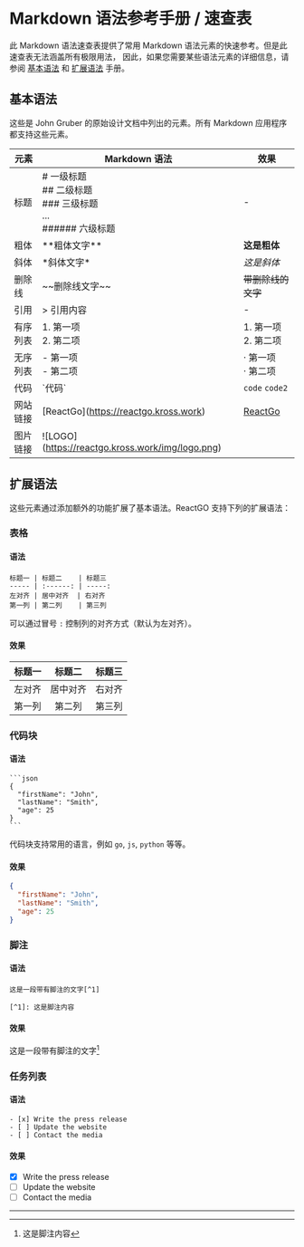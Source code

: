 # Markdown 语法参考手册 / 速查表

此 Markdown 语法速查表提供了常用 Markdown 语法元素的快速参考。但是此速查表无法涵盖所有极限用法，
因此，如果您需要某些语法元素的详细信息，请参阅
<a href='https://www.markdown.xyz/basic-syntax' target='_blank'>基本语法</a> 和
<a href='https://www.markdown.xyz/extended-syntax' target='_blank'>扩展语法</a> 手册。

## 基本语法

这些是 John Gruber 的原始设计文档中列出的元素。所有 Markdown 应用程序都支持这些元素。

元素 | Markdown 语法 | 效果
---- | ---- | ------
标题 | \# 一级标题<br/>\#\# 二级标题<br/>\#\#\# 三级标题<br/>...<br/>\#\#\#\#\#\# 六级标题 | -
粗体 | \*\*粗体文字\*\* | **这是粗体**
斜体 | \*斜体文字\* | *这是斜体*
删除线 | \~\~删除线文字\~\~ | ~~带删除线的文字~~
引用 | \> 引用内容 | -
有序列表 | 1\. 第一项<br/>2\. 第二项 | 1\. 第一项<br/>2\. 第二项
无序列表 | \- 第一项<br/>\- 第二项 | · 第一项<br/> · 第二项 |
代码 | \`代码\` | `code` `code2`
网站链接 | \[ReactGo\]\(https://reactgo.kross.work) | [ReactGo](https://reactgo.kross.work)
图片链接 | \!\[LOGO\](https://reactgo.kross.work/img/logo.png) |

## 扩展语法

这些元素通过添加额外的功能扩展了基本语法。ReactGO 支持下列的扩展语法：

### 表格

#### 语法

```
标题一 | 标题二    | 标题三
----- | :------: | -----:
左对齐 | 居中对齐  | 右对齐
第一列 | 第二列    | 第三列
```

可以通过冒号 `:` 控制列的对齐方式（默认为左对齐）。

#### 效果

标题一 | 标题二 | 标题三
----- | :------: | -----:
左对齐 | 居中对齐 | 右对齐
第一列 | 第二列    | 第三列

### 代码块

#### 语法

````
```json
{
  "firstName": "John",
  "lastName": "Smith",
  "age": 25
}
```
````

代码块支持常用的语言，例如 `go`, `js`, `python` 等等。

#### 效果

```json
{
  "firstName": "John",
  "lastName": "Smith",
  "age": 25
}
```

### 脚注

#### 语法

```
这是一段带有脚注的文字[^1]

[^1]: 这是脚注内容
```

#### 效果

这是一段带有脚注的文字[^1]

[^1]: 这是脚注内容

### 任务列表

#### 语法

```
- [x] Write the press release
- [ ] Update the website
- [ ] Contact the media
```

#### 效果

- [x] Write the press release
- [ ] Update the website
- [ ] Contact the media

----
